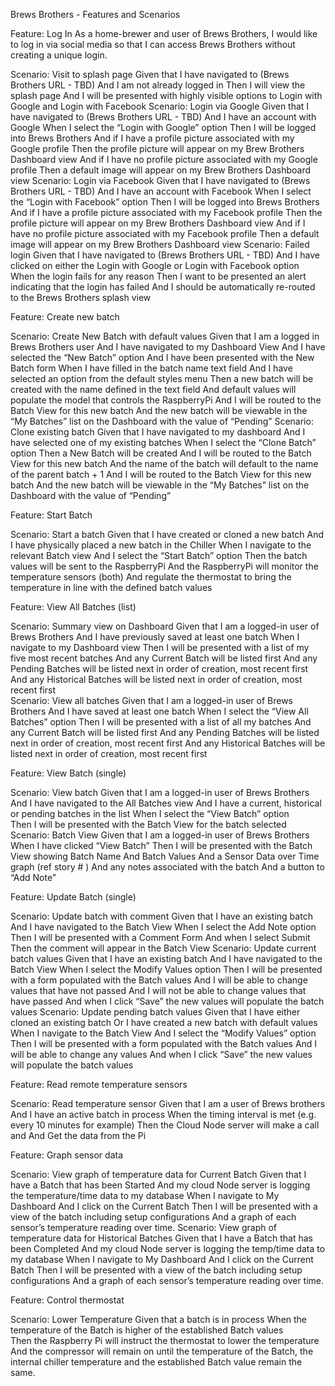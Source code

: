 Brews Brothers - Features and Scenarios

Feature: Log In
As a home-brewer and user of Brews Brothers, I would like to log in via social media so that I can access Brews Brothers without creating a unique login.

Scenario: Visit to splash page
	Given that I have navigated to (Brews Brothers URL - TBD)
	And I am not already logged in
	Then I will view the splash page
	And I will be presented with highly visible options to Login with Google and Login with Facebook
Scenario: Login via Google
	Given that I have navigated to (Brews Brothers URL - TBD)
	And I have an account with Google
	When I select the “Login with Google” option
	Then I will be logged into Brews Brothers
	And if I have a profile picture associated with my Google profile
	Then the profile picture will appear on my Brew Brothers Dashboard view
	And if I have no profile picture associated with my Google profile
	Then a default image will appear on my Brew Brothers Dashboard view
Scenario: Login via Facebook
	Given that I have navigated to (Brews Brothers URL - TBD)
	And I have an account with Facebook
	When I select the “Login with Facebook” option
	Then I will be logged into Brews Brothers
	And if I have a profile picture associated with my Facebook profile
	Then the profile picture will appear on my Brew Brothers Dashboard view
	And if I have no profile picture associated with my Facebook profile
	Then a default image will appear on my Brew Brothers Dashboard view
Scenario: Failed login
	Given that I have navigated to (Brews Brothers URL - TBD)
	And I have clicked on either the Login with Google or Login with Facebook option
	When the login fails for any reason
	Then I want to be presented an alert indicating that the login has failed
	And I should be automatically re-routed to the Brews Brothers splash view

Feature: Create new batch

Scenario: Create New Batch with default values
	Given that I am a logged in Brews Brothers user
	And I have navigated to my Dashboard View
	And I have selected the “New Batch” option
            And I have been presented with the New Batch form
	When I have filled in the batch name text field
	And I have selected an option from the default styles menu
	Then a new batch will be created with the name defined in the text field
	And default values will populate the model that controls the RaspberryPi
	And I will be routed to the Batch View for this new batch
	And the new batch will be viewable in the “My Batches” list on the Dashboard with the value of “Pending”
Scenario: Clone existing batch
	Given that I have navigated to my dashboard
	And I have selected one of my existing batches
	When I select the “Clone Batch” option
	Then a New Batch will be created
	And I will be routed to the Batch View for this new batch
	And the name of the batch will default to the name of the parent batch + 1
	And I will be routed to the Batch View for this new batch
	And the new batch will be viewable in the “My Batches” list on the Dashboard with the value of “Pending”

Feature: Start Batch

Scenario: Start a batch
	Given that I have created or cloned a new batch
	And I have physically placed a new batch in the Chiller
	When I navigate to the relevant Batch view
	And I select the “Start Batch” option
	Then the batch values will be sent to the RaspberryPi
	And the RaspberryPi will monitor the temperature sensors (both)
	And regulate the thermostat to bring the temperature in line with the defined batch values

Feature: View All Batches (list)

Scenario: Summary view on Dashboard
	Given that I am a logged-in user of Brews Brothers
	And I have previously saved at least one batch
	When I navigate to my Dashboard view
	Then I will be presented with a list of my five most recent batches
	And any Current Batch will be listed first
	And any Pending Batches will be listed next in order of creation, most recent first
	And any Historical Batches will be listed next in order of creation, most recent first  
Scenario: View all batches
	Given that I am a logged-in user of Brews Brothers
	And I have saved at least one batch
	When I select the “View All Batches” option
	Then I will be presented with a list of all my batches
	And any Current Batch will be listed first
	And any Pending Batches will be listed next in order of creation, most recent first
	And any Historical Batches will be listed next in order of creation, most recent first  

Feature: View Batch (single)

Scenario: View batch
	Given that I am a logged-in user of Brews Brothers
	And I have navigated to the All Batches view
	And I have a current, historical or pending batches in the list
	When I select the “View Batch” option  
	Then I will be presented with the Batch View for the batch selected
Scenario: Batch View
	Given that I am a logged-in user of Brews Brothers
	When I have clicked “View Batch”
	Then I will be presented with the Batch View showing Batch Name
	And Batch Values
	And a Sensor Data over Time graph (ref story #     )
	And any notes associated with the batch
	And a button to “Add Note”

Feature: Update Batch (single)

Scenario: Update batch with comment
	Given that I have an existing batch
	And I have navigated to the Batch View
	When I select the Add Note option
	Then I will be presented with a Comment Form
	And when I select Submit
	Then the comment will appear in the Batch View
Scenario: Update current batch values
	Given that I have an existing batch
	And I have navigated to the Batch View
	When I select the Modify Values option
	Then I will be presented with a form populated with the Batch values
	And I will be able to change values that have not passed
	And I will not be able to change values that have passed
	And when I click “Save” the new values will populate the batch values
Scenario: Update pending batch values
	Given that I have either cloned an existing batch
	Or I have created a new batch with default values
	When I navigate to the Batch View
	And I select the “Modify Values” option
	Then I will be presented with a form populated with the Batch values
	And I will be able to change any values
	And when I click “Save” the new values will populate the batch values

Feature: Read remote temperature sensors

Scenario: Read temperature sensor
	Given that I am a user of Brews brothers
	And I have an active batch in process
	When the timing interval is met (e.g. every 10 minutes for example)
	Then the Cloud Node server will make a call and
	And Get the data from the Pi

Feature: Graph sensor data

Scenario: View graph of temperature data for Current Batch
	Given that I have a Batch that has been Started
	And my cloud Node server is logging the temperature/time data to my database
	When I navigate to My Dashboard
	And I click on the Current Batch
	Then I will be presented with a view of the batch including setup configurations
	And a graph of each sensor’s temperature reading over time.
Scenario: View graph of temperature data for Historical Batches
	Given that I have a Batch that has been Completed
	And my cloud Node server is logging the temp/time data to my database
	When I navigate to My Dashboard
	And I click on the Current Batch
	Then I will be presented with a view of the batch including setup configurations
	And a graph of each sensor’s temperature reading over time.

Feature: Control thermostat

Scenario: Lower Temperature
	Given that a batch is in process
	When the temperature of the Batch is higher of the established Batch values 	
	Then the Raspberry Pi will instruct the thermostat to lower the temperature
	And the compressor will remain on until the temperature of the Batch, the internal chiller temperature and the established Batch value remain the same.
